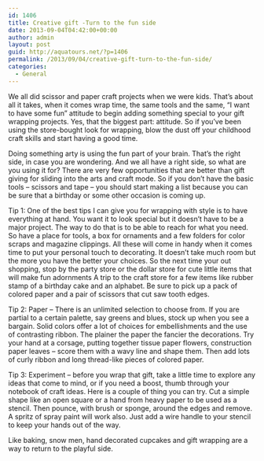 ```yaml
---
id: 1406
title: Creative gift -Turn to the fun side
date: 2013-09-04T04:42:00+00:00
author: admin
layout: post
guid: http://aquatours.net/?p=1406
permalink: /2013/09/04/creative-gift-turn-to-the-fun-side/
categories:
  - General
---
```

We all did scissor and paper craft projects when we were kids. That’s about all it takes, when it comes wrap time, the same tools and the same, “I want to have some fun” attitude to begin adding something special to your gift wrapping projects. Yes, that the biggest part: attitude. So if you’ve been using the store-bought look for wrapping, blow the dust off your childhood craft skills and start having a good time.

Doing something arty is using the fun part of your brain. That’s the right side, in case you are wondering. And we all have a right side, so what are you using it for? There are very few opportunities that are better than gift giving for sliding into the arts and craft mode. So if you don’t have the basic tools &#8211; scissors and tape &#8211; you should start making a list because you can be sure that a birthday or some other occasion is coming up.

Tip 1: One of the best tips I can give you for wrapping with style is to have everything at hand. You want it to look special but it doesn’t have to be a major project. The way to do that is to be able to reach for what you need. So have a place for tools, a box for ornaments and a few folders for color scraps and magazine clippings. All these will come in handy when it comes time to put your personal touch to decorating. It doesn’t take much room but the more you have the better your choices. So the next time your out shopping, stop by the party store or the dollar store for cute little items that will make fun adornments A trip to the craft store for a few items like rubber stamp of a birthday cake and an alphabet. Be sure to pick up a pack of colored paper and a pair of scissors that cut saw tooth edges.

Tip 2: Paper &#8211; There is an unlimited selection to choose from. If you are partial to a certain palette, say greens and blues, stock up when you see a bargain. Solid colors offer a lot of choices for embellishments and the use of contrasting ribbon. The plainer the paper the fancier the decorations. Try your hand at a corsage, putting together tissue paper flowers, construction paper leaves &#8211; score them with a wavy line and shape them. Then add lots of curly ribbon and long thread-like pieces of colored paper.

Tip 3: Experiment &#8211; before you wrap that gift, take a little time to explore any ideas that come to mind, or if you need a boost, thumb through your notebook of craft ideas. Here is a couple of thing you can try. Cut a simple shape like an open square or a hand from heavy paper to be used as a stencil. Then pounce, with brush or sponge, around the edges and remove. A spritz of spray paint will work also. Just add a wire handle to your stencil to keep your hands out of the way.

Like baking, snow men, hand decorated cupcakes and gift wrapping are a way to return to the playful side.